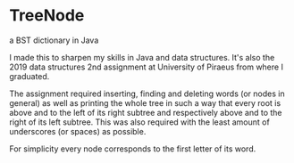 # TreeNode
a BST dictionary in Java

I made this to sharpen my skills in Java and data structures. It's also the 2019 data structures 2nd assignment at University of Piraeus from where I graduated.

The assignment required inserting, finding and deleting words (or nodes in general) as well as printing the whole tree in such a way that every root is above and to the left of its right subtree and respectively above and to the right of its left subtree. This  was also required with the least amount of underscores (or spaces) as possible.

For simplicity every node corresponds to the first letter of its word.

